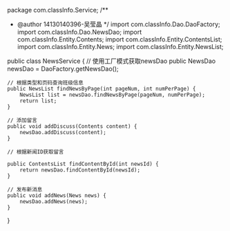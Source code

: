 package com.classInfo.Service;
/**
*   @author 14130140396-吴莹晶
*/
import com.classInfo.Dao.DaoFactory;
import com.classInfo.Dao.NewsDao;
import com.classInfo.Entity.Contents;
import com.classInfo.Entity.ContentsList;
import com.classInfo.Entity.News;
import com.classInfo.Entity.NewsList;


public class NewsService {
	// 使用工厂模式获取newsDao
	public NewsDao newsDao = DaoFactory.getNewsDao();

	// 根据类型和页码查询班级信息
	public NewsList findNewsByPage(int pageNum, int numPerPage) {
		NewsList list = newsDao.findNewsByPage(pageNum, numPerPage);
		return list;
	}

	// 添加留言
	public void addDiscuss(Contents content) {
		newsDao.addDiscuss(content);
	}

	// 根据新闻ID获取留言

	public ContentsList findContentById(int newsId) {
		return newsDao.findContentById(newsId);
	}

	// 发布新消息
	public void addNews(News news) {
		newsDao.addNews(news);
	}
}
